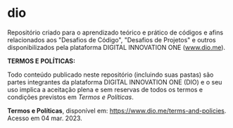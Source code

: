 # dio
Repositório criado para o aprendizado teórico e prático de códigos e afins relacionados aos "Desafios de Código", "Desafios de Projetos" e outros disponibilizados pela plataforma DIGITAL INNOVATION ONE (www.dio.me).



**TERMOS E POLÍTICAS:**

Todo conteúdo publicado neste repositório (incluindo suas pastas) são partes integrantes da plataforma DIGITAL INNOVATION ONE (DIO) e o seu uso implica a aceitação plena e sem reservas de todos os termos e condições previstos em _Termos e Políticas_.

**Termos e Políticas**, disponível em: <https://www.dio.me/terms-and-policies>. Acesso em 04 mar. 2023.
